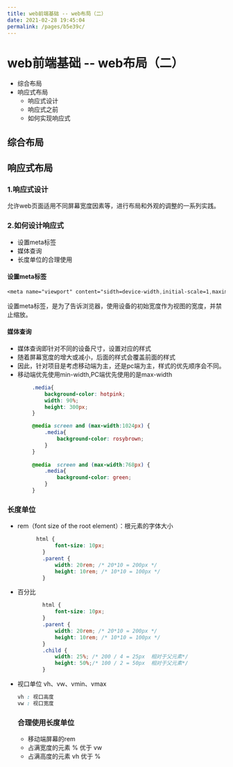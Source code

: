 ```yaml
---
title: web前端基础 -- web布局（二）
date: 2021-02-28 19:45:04
permalink: /pages/b5e39c/
---
```

# web前端基础 -- web布局（二）

* 综合布局
* 响应式布局
  * 响应式设计
  * 响应式之前
  * 如何实现响应式

## 综合布局

## 响应式布局

### 1.响应式设计

允许web页面适用不同屏幕宽度因素等，进行布局和外观的调整的一系列实践。

### 2.如何设计响应式

* 设置meta标签
* 媒体查询
* 长度单位的合理使用

#### 设置meta标签

```css
<meta name="viewport" content="sidth=device-width,initial-scale=1,maximum-scale=1,user-scalable=no">
```

设置meta标签，是为了告诉浏览器，使用设备的初始宽度作为视图的宽度，并禁止缩放。

#### 媒体查询

* 媒体查询即针对不同的设备尺寸，设置对应的样式
* 随着屏幕宽度的增大或减小，后面的样式会覆盖前面的样式
* 因此，针对项目是考虑移动端为主，还是pc端为主，样式的优先顺序会不同。
* 移动端优先使用min-width,PC端优先使用的是max-width

```css
        .media{
            background-color: hotpink;
            width: 90%;
            height: 300px;
        }

        @media screen and (max-width:1024px) {
            .media{
                background-color: rosybrown;
            }
        }
        
        @media  screen and (max-width:768px) {
            .media{
                background-color: green;
            }
        }
```

### 长度单位

* rem（font size of the root element）：根元素的字体大小

  ```css
  		html {
              font-size: 10px;
          }
          .parent {
              width: 20rem; /* 20*10 = 200px */
              height: 10rem; /* 10*10 = 100px */
          }
  ```

* 百分比

  ```css
          html {
              font-size: 10px;
          }
          .parent {
              width: 20rem; /* 20*10 = 200px */
              height: 10rem; /* 10*10 = 100px */
          }
          .child {
              width: 25%; /* 200 / 4 = 25px  相对于父元素*/
              height: 50%;/* 100 / 2 = 50px  相对于父元素*/
          }
  ```

* 视口单位 vh、vw、vmin、vmax

  ```css
  vh : 视口高度
  vw : 视口宽度
  ```

  ### 合理使用长度单位

  * 移动端屏幕的rem
  * 占满宽度的元素 % 优于 vw
  * 占满高度的元素 vh 优于 %